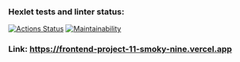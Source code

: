 ### Hexlet tests and linter status:
[![Actions Status](https://github.com/AndryushchenkoAnton/frontend-project-11/workflows/hexlet-check/badge.svg)](https://github.com/AndryushchenkoAnton/frontend-project-11/actions)
[![Maintainability](https://api.codeclimate.com/v1/badges/c51be1019ba406b6906c/maintainability)](https://codeclimate.com/github/AndryushchenkoAnton/frontend-project-11/maintainability)
### Link: https://frontend-project-11-smoky-nine.vercel.app